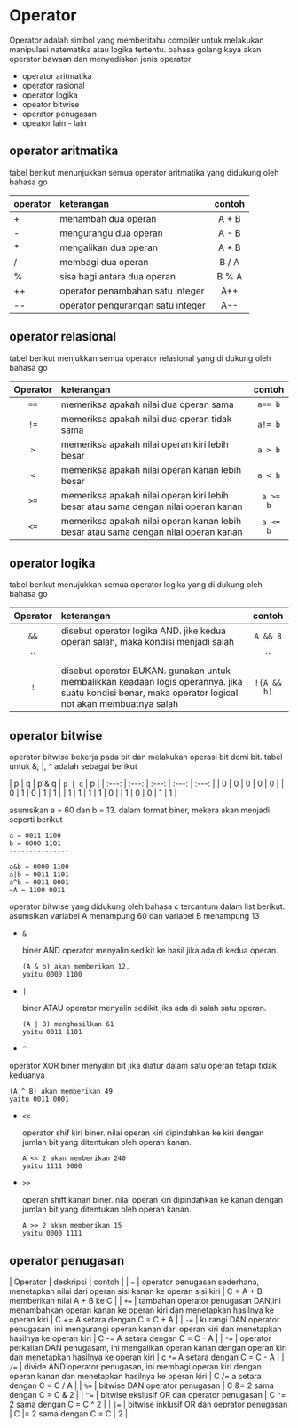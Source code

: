 # Operator

Operator adalah simbol yang memberitahu compiler untuk melakukan manipulasi natematika atau logika tertentu. bahasa golang kaya akan operator bawaan dan menyediakan jenis operator

- operator aritmatika
- operator rasional
- operator logika
- opeator bitwise
- operator penugasan
- opeator lain - lain

## operator aritmatika

tabel berikut menunjukkan semua operator aritmatika yang didukung oleh bahasa go

| operator      | keterangan                    | contoh        |
| :---          | :---                          | :---:         |
| +             | menambah dua operan           | A + B         |
| -             | mengurangu dua operan         | A - B         |
| *             | mengalikan dua operan         | A * B         |
| /             | membagi dua operan            | B / A         |
| %             | sisa bagi antara dua operan   | B % A         |
| ++            | operator penambahan satu integer  | A++       |
| --            | operator pengurangan satu integer | A--       |


## operator relasional

tabel berikut menjukkan semua operator relasional yang di dukung oleh bahasa go

| Operator      | keterangan                                    | contoh        |
| :---:         | :---                                          | :---:         |
| ``==``        | memeriksa apakah nilai dua operan sama        | ``a== b``     |
| ``!=``        | memeriksa apakah nilai dua operan tidak sama  | ``a!= b``     |
| ``>``         | memeriksa apakah nilai operan kiri lebih besar| ``a > b``     |
| ``<``         | memeriksa apakah nilai operan kanan lebih besar| ``a < b``    |
| ``>=``        | memeriksa apakah nilai operan kiri lebih besar atau sama dengan nilai operan kanan | `` a >= b``      |
| ``<=``        | memeriksa apakah nilai operan kanan lebih besar atau sama dengan nilai operan kanan | `` a <= b``     |


## operator logika

tabel berikut menujukkan semua operator logika yang di dukung oleh bahasa go

| Operator      | keterangan                                    | contoh        |
| :---:         | :---                                          | :---:         |
| ``&&``        | disebut operator logika AND. jike kedua operan salah, maka kondisi menjadi salah | ``A && B``         |
| ``||``        | disebut operator logika ATAU. jika salah satu operan bemar, maka kondisi menjadi benar | ``A || B``   |
| ``!``         | disebut operator BUKAN. gunakan untuk membalikkan keadaan logis operannya. jika suatu kondisi benar, maka operator logical not akan membuatnya salah | ``!(A && b)``        |


## operator bitwise

operator bitwise bekerja pada bit dan melakukan operasi bit demi bit. tabel untuk &, |, ^ adalah sebagai berikut

| p      | q      | p & q         | ``p | q``     | p     |
| :---:  | :---:  | :---:         | :---:         | :---: |
| 0      | 0      | 0             | 0             | 0     |
| 0      | 1      | 0             | 1             | 1     |
| 1      | 1      | 1             | 1             | 0     |
| 1      | 0      | 0             | 1             | 1     |


asumsikan a = 60 dan b = 13. dalam format biner, mekera akan menjadi seperti berikut

```
a = 0011 1100
b = 0000 1101
---------------

a&b = 0000 1100
a|b = 0011 1101
a^b = 0011 0001
~A = 1100 0011
```

operator bitwise yang didukung oleh bahasa c tercantum dalam list berikut. asumsikan variabel A menampung 60 dan variabel B menampung 13


- ``&``

  biner AND operator menyalin sedikit ke hasil jika ada di kedua operan.
  ```
  (A & b) akan memberikan 12,
  yaitu 0000 1100
  ```

- ``|``

  biner ATAU operator menyalin sedikit jika ada di salah satu operan.
  ```
  (A | B) menghasilkan 61
  yaitu 0011 1101
  ```

-  ``^``

  operator XOR biner menyalin bit jika diatur dalam satu operan tetapi tidak keduanya
  ```
  (A ^ B) akan memberikan 49
  yaitu 0011 0001
  ```

- ``<<``

  operator shif kiri biner. nilai operan kiri dipindahkan ke kiri dengan jumlah bit yang ditentukan oleh operan kanan.
  ```
  A << 2 akan memberikan 240
  yaitu 1111 0000
  ```

- ``>>``

  operan shift kanan biner. nilai operan kiri dipindahkan ke kanan dengan jumlah bit yang ditentukan oleh operan kanan.
  ```
  A >> 2 akan memberikan 15
  yaitu 0000 1111
  ```

## operator penugasan

| Operator      | deskripsi                             | contoh        |
| ``=``         | operator penugasan sederhana, menetapkan nilai dari operan sisi kanan ke operan sisi kiri     | C = A + B memberikan nilai A + B ke C         |
| ``+=``        | tambahan operator penugasan DAN,ini menambahkan operan kanan ke operan kiri dan menetapkan hasilnya ke operan kiri    | C += A setara dengan C = C + A        |
| ``-=``        | kurangi DAN operator penugasan, ini mengurangi operan kanan dari operan kiri dan menetapkan hasilnya ke operan kiri   | C -= A setara dengan C = C - A        |
| ``*=``        | operator perkalian DAN penugasam, ini mengalikan operan kanan dengan operan kiri dan menetapkan hasilnya ke operan kiri       | c ``*=`` A setara dengan C = C - A |
| ``/=``        | divide AND operator penugasan, ini membagi operan kiri dengan operan kanan dan menetapkan hasilnya ke operan kiri     | C /= a setara dengan C = C / A        |
| ``%=``        | bitwise DAN operator penugasan        | C &= 2 sama dengan C = C & 2  |
| ``^=``        | bitwise ekslusif OR dan operator penugasan    | C ^= 2 sama dengan C = C ^ 2  |
| ``|=``        | bitwise inklusif OR dan oeprator penugasan    | C |= 2 sama dengan C = C | 2  |



